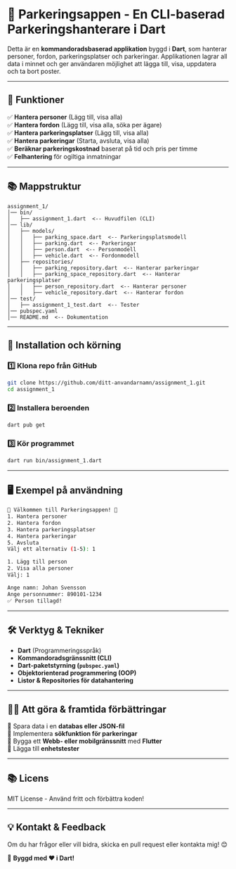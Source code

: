 # 🚗 Parkeringsappen - En CLI-baserad Parkeringshanterare i Dart

Detta är en **kommandoradsbaserad applikation** byggd i **Dart**, som hanterar personer, fordon, parkeringsplatser och parkeringar. Applikationen lagrar all data i minnet och ger användaren möjlighet att lägga till, visa, uppdatera och ta bort poster.

---

## 📌 Funktioner
✅ **Hantera personer** (Lägg till, visa alla)  
✅ **Hantera fordon** (Lägg till, visa alla, söka per ägare)  
✅ **Hantera parkeringsplatser** (Lägg till, visa alla)  
✅ **Hantera parkeringar** (Starta, avsluta, visa alla)  
✅ **Beräknar parkeringskostnad** baserat på tid och pris per timme  
✅ **Felhantering** för ogiltiga inmatningar  

---

## 📚 Mappstruktur
```
assignment_1/
│── bin/
│   ├── assignment_1.dart  <-- Huvudfilen (CLI)
│── lib/
│   ├── models/
│   │   ├── parking_space.dart  <-- Parkeringsplatsmodell
│   │   ├── parking.dart  <-- Parkeringar
│   │   ├── person.dart  <-- Personmodell
│   │   ├── vehicle.dart  <-- Fordonmodell
│   ├── repositories/
│   │   ├── parking_repository.dart  <-- Hanterar parkeringar
│   │   ├── parking_space_repository.dart  <-- Hanterar parkeringsplatser
│   │   ├── person_repository.dart  <-- Hanterar personer
│   │   ├── vehicle_repository.dart  <-- Hanterar fordon
│── test/
│   ├── assignment_1_test.dart  <-- Tester
│── pubspec.yaml
│── README.md  <-- Dokumentation
```

---

## 🚀 Installation och körning

### 1️⃣ **Klona repo från GitHub**
```sh
git clone https://github.com/ditt-anvandarnamn/assignment_1.git
cd assignment_1
```

### 2️⃣ **Installera beroenden**
```sh
dart pub get
```

### 3️⃣ **Kör programmet**
```sh
dart run bin/assignment_1.dart
```

---

## 🖥️ Exempel på användning

```sh
🚗 Välkommen till Parkeringsappen! 🚗
1. Hantera personer
2. Hantera fordon
3. Hantera parkeringsplatser
4. Hantera parkeringar
5. Avsluta
Välj ett alternativ (1-5): 1

1. Lägg till person
2. Visa alla personer
Välj: 1

Ange namn: Johan Svensson
Ange personnummer: 890101-1234
✅ Person tillagd!
```

---

## 🛠️ Verktyg & Tekniker
- **Dart** (Programmeringsspråk)
- **Kommandoradsgränssnitt (CLI)**
- **Dart-paketstyrning (`pubspec.yaml`)**
- **Objektorienterad programmering (OOP)**
- **Listor & Repositories för datahantering**

---

## 👨‍💻 Att göra & framtida förbättringar
🔲 Spara data i en **databas eller JSON-fil**  
🔲 Implementera **sökfunktion för parkeringar**  
🔲 Bygga ett **Webb- eller mobilgränssnitt** med **Flutter**  
🔲 Lägga till **enhetstester**  

---

## 📚 Licens
MIT License - Använd fritt och förbättra koden!

---

## 💡 Kontakt & Feedback
Om du har frågor eller vill bidra, skicka en pull request eller kontakta mig! 😊  

🚀 **Byggd med ❤️ i Dart!**
